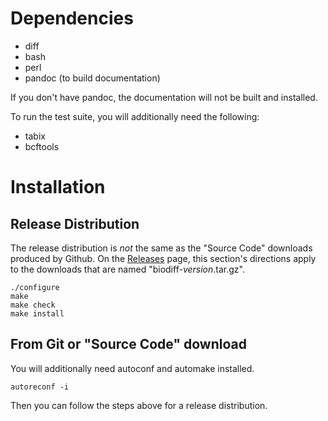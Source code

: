 # Dependencies

* diff
* bash
* perl
* pandoc (to build documentation)

If you don't have pandoc, the documentation will not be built and installed.

To run the test suite, you will additionally need the following:

* tabix
* bcftools

# Installation

## Release Distribution

The release distribution is *not* the same as the "Source Code" downloads produced by Github.
On the [Releases](https://github.com/valafarlab/biodiff/releases) page, this section's directions apply to the downloads that are named "biodiff-*version*.tar.gz".

~~~
./configure
make
make check
make install
~~~

## From Git or "Source Code" download

You will additionally need autoconf and automake installed.

~~~
autoreconf -i
~~~

Then you can follow the steps above for a release distribution.
